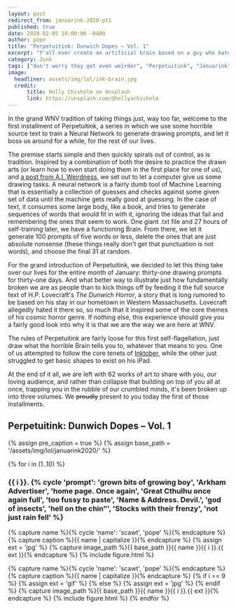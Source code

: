```yaml
---
layout: post
redirect_from: januarink-2020-pt1
published: true
date: 2020-02-05 10:00:00 -0400
author: pope
title: "Perpetuitink: Dunwich Dopes – Vol. 1"
excerpt: "Y'all ever create an artificial brain based on a guy who hated your home town so much he invented the genre of cosmic horror and then let it boss you around for a month? No? Haha, uh, yeah, neither have we."
category: Junk
tags: ["don't worry they get even weirder", "Perpetuitink", "Januarink", "Arkham", "RMV", "2spooky4me", "AAUGH", "Cthulhu", "Dark Eldritch Magicks", "I feel dirty", "Massachusetts", "Surprise Dicks", "censored", "computers", "death by WNV", "demons", "horror", "how to be a professional internet artist", "infernal relics", "junk jokes", "lovecraft? more like loveshaft", "makes no fucking sense", "mythological legends", "religion", "summoning Great Old Ones", "word vomit", "U.S.S. Visual Pun"]
image:
  headliner: assets/img/lol/ink-brain.jpg
  credit: 
      title: Holly Chisholm on Unsplash
      link: https://unsplash.com/@hollyachisholm
---
```


In the grand WNV tradition of taking things just, way too far, welcome to the first installment of <span class="sketch bold">Perpetuitink</span>, a series in which we use some horrible source text to train a Neural Network to generate drawing prompts, and let it boss us around for a while, for the rest of our lives.

The premise starts simple and then quickly spirals out of control, as is tradition. Inspired by a combination of both the desire to practice the drawn arts (or learn how to even start doing them in the first place for one of us), and [a post from A.I. Weirdness](https://aiweirdness.com/post/187962817292/ainktober-a-neural-net-creates-drawing-prompts), we set out to let a computer give us some drawing tasks. A neural network is a fairly dumb tool of Machine Learning that is essentially a collection of guesses and checks against some given set of data until the machine gets really good at guessing. In the case of text, it consumes some large body, like a book, and tries to generate sequences of words that would fit in with it, ignoring the ideas that fail and remembering the ones that seem to work. One giant .txt file and 27 hours of self-training later, we have a functioning Brain. From there, we let it generate 100 prompts of five words or less, delete the ones that are just absolute nonsense (these things really don't get that punctuation is not words), and choose the final 31 at random. 

For the grand introduction of <span class="sketch bold">Perpetuitink</span>, we decided to let this thing take over our lives for the entire month of January: thirty-one drawing prompts for thirty-one days. And what better way to illustrate just how fundamentally broken we are as people than to kick things off by feeding it the full source text of H.P. Lovecraft's _The Dunwich Horror_, a story that is long rumored to be based on his stay in our hometown in Western Massachusetts. Lovecraft allegedly hated it there so, so much that it inspired some of the core themes of his cosmic horror genre. If nothing else, this experience should give you a fairly good look into why it is that we are the way we are here at WNV.

The rules of <span class="sketch bold">Perpetuitink</span> are fairly loose for this first self-flagellation, just draw what the horrible Brain tells you to, whatever that means to you. One of us attempted to follow the core tenets of [Inktober](https://inktober.com), while the other just struggled to get basic shapes to exist on his iPad. 

At the end of it all, we are left with 62 works of art to share with you, our loving audience, and rather than collapse that building on top of you all at once, trapping you in the rubble of our crumbled minds, it's been broken up into three volumes. We ~~proudly~~ present to you today the first of those installments.

<h2 class="display-4 sketch bold">Perpetuitink: Dunwich Dopes – Vol. 1</h2>

{% assign pre_caption = true %}
{% assign base_path = '/assets/img/lol/januarink2020/' %}

{% for i in (1..10) %}
  <h3>{{ i }}. {% cycle 'prompt': 'grown bits of growing boy', 'Arkham Advertiser', 'home page. Once again', 'Great Cthulhu once again full', 'too fussy to paste', 'Name & Address. Devil.', 'god of insects', 'hell on the chin”', 'Stocks with their frenzy', 'not just rain fell' %}</h3>
  {% capture name %}{% cycle 'name': 'scawt', 'pope' %}{% endcapture %}
  {% capture caption %}{{ name | capitalize }}{% endcapture %}
  {% assign ext = 'jpg' %}
  {% capture image_path %}{{ base_path }}{{ name }}{{ i }}.{{ ext }}{% endcapture %}
  {% include figure.html %}

  {% capture name %}{% cycle 'name': 'scawt', 'pope' %}{% endcapture %}
  {% capture caption %}{{ name | capitalize }}{% endcapture %}
  {% if i == 9 %}
    {% assign ext = 'gif' %}
  {% else %}
    {% assign ext = 'jpg' %}
  {% endif %}
  {% capture image_path %}{{ base_path }}{{ name }}{{ i }}.{{ ext }}{% endcapture %}
  {% include figure.html %}
{% endfor %}